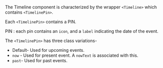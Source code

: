 The Timeline component is characterized by the wrapper `<Timeline>` which contains `<TimelinePin>`.

Each `<TimelinePin>` contains a PIN.

PIN : each pin contains an `icon`, and a `label` indicating the date of the event.

The `<TimelinePin>` has three class variations-
* Default- Used for upcoming events.
* `now` - Used for present event. A `nowText` is associated with this.
* `past`- Used for past events.

